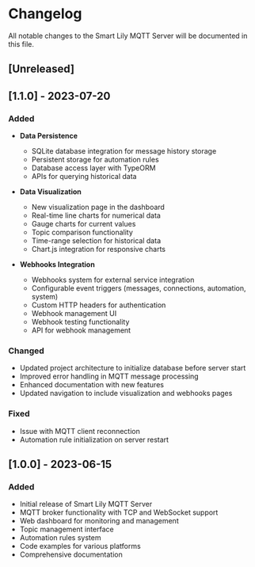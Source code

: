 # Changelog

All notable changes to the Smart Lily MQTT Server will be documented in this file.

## [Unreleased]

## [1.1.0] - 2023-07-20

### Added
- **Data Persistence**
  - SQLite database integration for message history storage
  - Persistent storage for automation rules
  - Database access layer with TypeORM
  - APIs for querying historical data

- **Data Visualization**
  - New visualization page in the dashboard
  - Real-time line charts for numerical data
  - Gauge charts for current values
  - Topic comparison functionality
  - Time-range selection for historical data
  - Chart.js integration for responsive charts

- **Webhooks Integration**
  - Webhooks system for external service integration
  - Configurable event triggers (messages, connections, automation, system)
  - Custom HTTP headers for authentication
  - Webhook management UI
  - Webhook testing functionality
  - API for webhook management

### Changed
- Updated project architecture to initialize database before server start
- Improved error handling in MQTT message processing
- Enhanced documentation with new features
- Updated navigation to include visualization and webhooks pages

### Fixed
- Issue with MQTT client reconnection
- Automation rule initialization on server restart

## [1.0.0] - 2023-06-15

### Added
- Initial release of Smart Lily MQTT Server
- MQTT broker functionality with TCP and WebSocket support
- Web dashboard for monitoring and management
- Topic management interface
- Automation rules system
- Code examples for various platforms
- Comprehensive documentation 